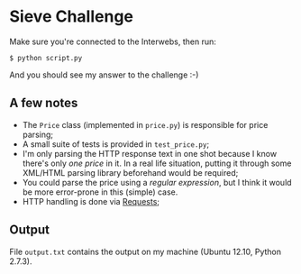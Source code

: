 # Sieve Challenge

Make sure you're connected to the Interwebs, then run:

	$ python script.py

And you should see my answer to the challenge :-)

## A few notes
* The ``Price`` class (implemented in ``price.py``) is responsible for price parsing;
* A small suite of tests is provided in ``test_price.py``;
* I'm only parsing the HTTP response text in one shot because I know there's only *one price* in it. In a real life situation, putting it through some XML/HTML parsing library beforehand would be required;
* You could parse the price using a *regular expression*, but I think it would be more error-prone in this (simple) case.
* HTTP handling is done via [Requests](http://docs.python-requests.org/en/latest);

## Output
File ``output.txt`` contains the output on my machine (Ubuntu 12.10, Python 2.7.3).
